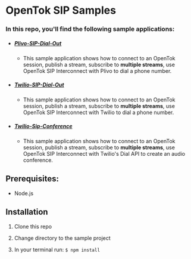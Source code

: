 # OpenTok SIP Samples

### In this repo, you'll find the following sample applications:

* ##### [Plivo-SIP-Dial-Out](https://github.com/opentok/opentok-sip-samples/tree/master/Plivo-SIP-Dial-Out)
  * This sample application shows how to connect to an OpenTok session, publish a stream, subscribe to **multiple streams**, use OpenTok SIP Interconnect with Plivo to dial a phone number.

* ##### [Twilio-SIP-Dial-Out](https://github.com/opentok/opentok-sip-samples/tree/master/Twilio-SIP-Dial-Out)
  * This sample application shows how to connect to an OpenTok session, publish a stream, subscribe to **multiple streams**, use OpenTok SIP Interconnect with Twilio to dial a phone number.
  
* ##### [Twilio-Sip-Conference](https://github.com/opentok/opentok-sip-samples/tree/master/twilio-sip-conference)
  * This sample application shows how to connect to an OpenTok session, publish a stream, subscribe to **multiple streams**, use OpenTok SIP Interconnect with Twilio's Dial API to create an audio conference.

## Prerequisites:

* Node.js


## Installation

1. Clone this repo

2. Change directory to the sample project

3. In your terminal run: `$ npm install`